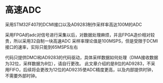 # 高速ADC
采用STM32F407的DCMI接口以及AD9283制作采样率高达100M的ADC

采用FPGA的adc对信号进行采集以后，对数据处理麻烦，并且FPGA造价相对较贵，所以采用32自制一块高速ADC
采样率理论值是100MSPS，但是受限于DCMI接口的速率，实际只能到65MSPS左右

代码只提供DMCI和AD9283的代码驱动，具体采样数据如何处理（DMA接收数据为32位，采样数据为8位），请自行更改。
此文章介绍的是8位的AD9283，不采用FIFO，后续将会更改为12位的AD9235使ADC精度更高，以及内部提供时钟，不需要外部时钟。
